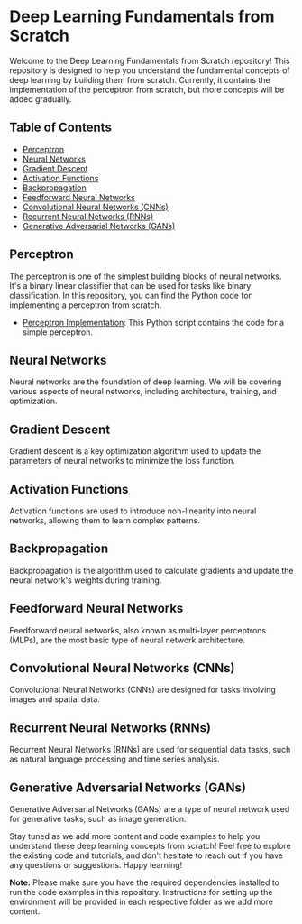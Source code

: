 # Deep Learning Fundamentals from Scratch

Welcome to the Deep Learning Fundamentals from Scratch repository! This repository is designed to help you understand the fundamental concepts of deep learning by building them from scratch. Currently, it contains the implementation of the perceptron from scratch, but more concepts will be added gradually.

## Table of Contents

- [Perceptron](#perceptron)
- [Neural Networks](#neural-networks)
- [Gradient Descent](#gradient-descent)
- [Activation Functions](#activation-functions)
- [Backpropagation](#backpropagation)
- [Feedforward Neural Networks](#feedforward-neural-networks)
- [Convolutional Neural Networks (CNNs)](#convolutional-neural-networks-cnns)
- [Recurrent Neural Networks (RNNs)](#recurrent-neural-networks-rnns)
- [Generative Adversarial Networks (GANs)](#generative-adversarial-networks-gans)

## Perceptron

The perceptron is one of the simplest building blocks of neural networks. It's a binary linear classifier that can be used for tasks like binary classification. In this repository, you can find the Python code for implementing a perceptron from scratch.

- [Perceptron Implementation](perceptron/perceptron.py): This Python script contains the code for a simple perceptron.

## Neural Networks

Neural networks are the foundation of deep learning. We will be covering various aspects of neural networks, including architecture, training, and optimization.

## Gradient Descent

Gradient descent is a key optimization algorithm used to update the parameters of neural networks to minimize the loss function.

## Activation Functions

Activation functions are used to introduce non-linearity into neural networks, allowing them to learn complex patterns.

## Backpropagation

Backpropagation is the algorithm used to calculate gradients and update the neural network's weights during training.

## Feedforward Neural Networks

Feedforward neural networks, also known as multi-layer perceptrons (MLPs), are the most basic type of neural network architecture.

## Convolutional Neural Networks (CNNs)

Convolutional Neural Networks (CNNs) are designed for tasks involving images and spatial data.

## Recurrent Neural Networks (RNNs)

Recurrent Neural Networks (RNNs) are used for sequential data tasks, such as natural language processing and time series analysis.

## Generative Adversarial Networks (GANs)

Generative Adversarial Networks (GANs) are a type of neural network used for generative tasks, such as image generation.

Stay tuned as we add more content and code examples to help you understand these deep learning concepts from scratch! Feel free to explore the existing code and tutorials, and don't hesitate to reach out if you have any questions or suggestions. Happy learning!

**Note:** Please make sure you have the required dependencies installed to run the code examples in this repository. Instructions for setting up the environment will be provided in each respective folder as we add more content.
